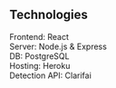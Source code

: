

## Technologies

Frontend:  React <br />
Server:    Node.js & Express <br />
DB:        PostgreSQL <br />
Hosting:   Heroku <br />
Detection API:  Clarifai <br />
